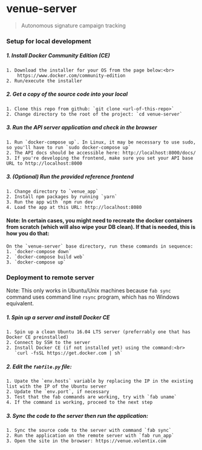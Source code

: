 # venue-server

> Autonomous signature campaign tracking

### Setup for local development

##### *1. Install Docker Community Edition (CE)*
    1. Download the installer for your OS from the page below:<br>
        https://www.docker.com/community-edition
    2. Run/execute the installer
##### *2. Get a copy of the source code into your local*
    1. Clone this repo from github: `git clone <url-of-this-repo>`
    2. Change directory to the root of the project: `cd venue-server`
##### *3. Run the API server application and check in the browser*
    1. Run `docker-compose up`. In Linux, it may be necessary to use sudo, so you'll have to run `sudo docker-compose up`
    2. The API docs should be accessible here: http://localhost:8000/docs/
    3. If you're developing the frontend, make sure you set your API base URL to http://localhost:8000
##### *3. (Optional) Run the provided reference frontend*
    1. Change directory to `venue_app`
    2. Install npm packages by running `yarn`
    3. Run the app with `npm run dev`
    4. Load the app at this URL: http://localhost:8080

#### Note: In certain cases, you might need to recreate the docker containers from scratch (which will also wipe your DB clean). If that is needed, this is how you do that:
```
On the `venue-server` base directory, run these commands in sequence:
1. `docker-compose down`
2. `docker-compose build web`
3. `docker-compose up`
```

### Deployment to remote server

Note: This only works in Ubuntu/Unix machines because `fab sync` command uses command line `rsync` program, which has no Windows equivalent.

##### *1. Spin up a server and install Docker CE*
    1. Spin up a clean Ubuntu 16.04 LTS server (preferrably one that has Docker CE preinstalled)
    2. Connect by SSH to the server
    2. Install Docker CE (if not installed yet) using the command:<br>
       `curl -fsSL https://get.docker.com | sh`
##### *2. Edit the `fabfile.py` file:*
    1. Upate the `env.hosts` variable by replacing the IP in the existing list with the IP of the Ubuntu server
    2. Update the `env.port`, if necessary
    3. Test that the fab commands are working, try with `fab uname`
    4. If the command is working, proceed to the next step
##### *3. Sync the code to the server then run the application:*
    1. Sync the source code to the server with command `fab sync`
    2. Run the application on the remote server with `fab run_app`
    3. Open the site in the browser: https://venue.volentix.com